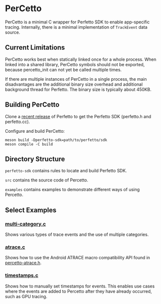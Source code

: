 # PerCetto

PerCetto is a minimal C wrapper for Perfetto SDK to enable app-specific
tracing. Internally, there is a minimal implementation of `TrackEvent` data
source.

## Current Limitations

PerCetto works best when statically linked once for a whole process.
When linked into a shared library, PerCetto symbols should not be exported,
because percetto_init can not yet be called multiple times.

If there are multiple instances of PerCetto in a single process, the main
disadvantages are the additional binary size overhead and additional background
thread for Perfetto. The binary size is typically about 450KB.

## Building PerCetto

Clone a [recent release](https://github.com/google/perfetto/releases) of
Perfetto to get the Perfetto SDK (perfetto.h and perfetto.cc).

Configure and build PerCetto:
```
meson build -Dperfetto-sdk=path/to/perfetto/sdk
meson compile -C build
```

## Directory Structure

`perfetto-sdk` contains rules to locate and build Perfetto SDK.

`src` contains the source code of Percetto.

`examples` contains examples to demonstrate different ways of using Percetto.

## Select Examples

### [multi-category.c](examples/multi-category.c)

Shows various types of trace events and the use of multiple categories.

### [atrace.c](examples/atrace.c)

Shows how to use the Android ATRACE macro compatibility API found in
[percetto-atrace.h](src/percetto-atrace.h).

### [timestamps.c](examples/timestamps.c)

Shows how to manually set timestamps for events. This enables use cases where
the events are added to Percetto after they have already occurred, such as
GPU tracing.
